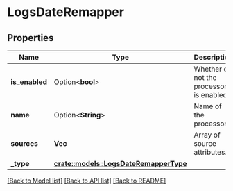 # LogsDateRemapper

## Properties

Name | Type | Description | Notes
------------ | ------------- | ------------- | -------------
**is_enabled** | Option<**bool**> | Whether or not the processor is enabled. | [optional][default to false]
**name** | Option<**String**> | Name of the processor. | [optional]
**sources** | **Vec<String>** | Array of source attributes. | 
**_type** | [**crate::models::LogsDateRemapperType**](LogsDateRemapperType.md) |  | 

[[Back to Model list]](../README.md#documentation-for-models) [[Back to API list]](../README.md#documentation-for-api-endpoints) [[Back to README]](../README.md)


